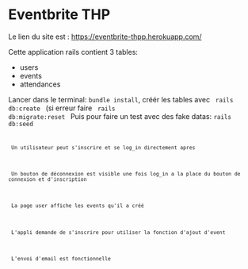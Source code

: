<h1>Eventbrite THP</h1>

Le lien du site est :
https://eventbrite-thpp.herokuapp.com/



Cette application rails contient 3 tables:
<ul>
    <li>users</li>
    <li>events</li>
  <li>attendances</li>
    </ul>

Lancer dans le terminal: <code>bundle install</code>, créér les tables avec <code> rails db:create </code> (si erreur faire <code> rails db:migrate:reset </code> Puis pour faire un test avec des fake datas: <code>rails db:seed<code>
<p> Un utilisateur peut s'inscrire et se log_in directement apres </p>

<p> Un bouton de déconnexion est visible une fois log_in a la place du bouton de connexion et d'inscription </p>

<p> La page user affiche les events qu'il a créé </p>

<p> L'appli demande de s'inscrire pour utiliser la fonction d'ajout d'event </p>

<p> L'envoi d'email est fonctionnelle <p>